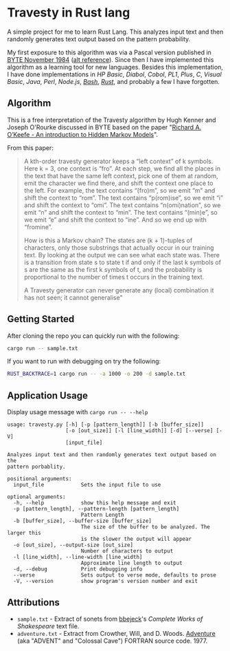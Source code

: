 # Travesty in Rust lang

A simple project for me to learn Rust Lang.  This analyzes input text and then
randomly generates text output based on the pattern probability.

My first exposure to this algorithm was via a Pascal version published in
[BYTE November 1984](https://www.scribd.com/doc/99613420/Travesty-in-Byte)
([alt reference](https://archive.org/stream/byte-magazine-1984-11/1984_11_BYTE_09-12_New_Chips#page/n129/mode/2up)).
Since then I have implemented this algorithm as a learning tool for new
languages. Besides this implementation, I have done implementations in
*HP Basic*,
*Diabol*,
*Cobol*,
*PL1*,
*Plus*,
*C*,
*Visual Basic*,
*Java*,
*Perl*,
*Node.js*,
[*Bash*](https://github.com/rodneyshupe/travestysh),
[*Rust*](https://github.com/rodneyshupe/travestyrs),
and probably a few I have forgotten.

## Algorithm

This is a free interpretation of the Travesty algorithm by Hugh Kenner and
Joseph O'Rourke discussed in BYTE based on the paper
"[Richard A. O’Keefe - An introduction to Hidden Markov Models](www.cs.otago.ac.nz/cosc348/hmm/hmm.pdf)".

From this paper:
> A kth-order travesty generator keeps a “left context” of k symbols. Here
> k = 3, one context is “fro”. At each step, we find all the places in the
> text that have the same left context, pick one of them at random, emit the
> character we find there, and shift the context one place to the left. For
> example, the text contains “(fro)m”, so we emit “m” and shift the context
> to “rom”. The text contains “p(rom)ise”, so we emit “i” and shift the
> context to “omi”. The text contains “n(omi)nation”, so we emit “n” and shift
> the context to “min”. The text contains “(min)e”, so we emit “e” and shift
> the context to “ine”. And so we end up with “fromine”.
>
> How is this a Markov chain? The states are (k + 1)-tuples of characters,
> only those substrings that actually occur in our training text. By looking
> at the output we can see what each state was. There is a transition from
> state s to state t if and only if the last k symbols of s are the same as
> the first k symbols of t, and the probability is proportional to the number
> of times t occurs in the training text.
>
> A Travesty generator can never generate any (local) combination it has not
> seen; it cannot generalise"

## Getting Started

After cloning the repo you can quickly run with the following:
```sh
cargo run -- sample.txt
```

If you want to run with debugging on try the following:
```sh
RUST_BACKTRACE=1 cargo run -- -a 1000 -o 200 -d sample.txt
```

## Application Usage

Display usage message with `cargo run -- --help`

```
usage: travesty.py [-h] [-p [pattern_length]] [-b [buffer_size]]
                   [-o [out_size]] [-l [line_width]] [-d] [--verse] [-V]
                   [input_file]

Analyzes input text and then randomly generates text output based on the
pattern porbablity.

positional arguments:
  input_file            Sets the input file to use

optional arguments:
  -h, --help            show this help message and exit
  -p [pattern_length], --pattern-length [pattern_length]
                        Pattern Length
  -b [buffer_size], --buffer-size [buffer_size]
                        The size of the buffer to be analyzed. The larger this
                        is the slower the output will appear
  -o [out_size], --output-size [out_size]
                        Number of characters to output
  -l [line_width], --line-width [line_width]
                        Approximate line length to output
  -d, --debug           Print debugging info
  --verse               Sets output to verse mode, defaults to prose
  -V, --version         show program's version number and exit
```

## Attributions
* `sample.txt` - Extract of sonets from
  [bbejeck](https://github.com/bbejeck/hadoop-algorithms/blob/master/src/shakespeare.txt)'s
  *Complete Works of Shakespeare* text file.
* `adventure.txt` - Extract from Crowther, Will, and D. Woods.
  [Adventure](http://mirror.ifarchive.org/if-archive/games/source/adv350-pdp10.tar.gz)
  (aka "ADVENT" and "Colossal Cave") FORTRAN source code. 1977.
